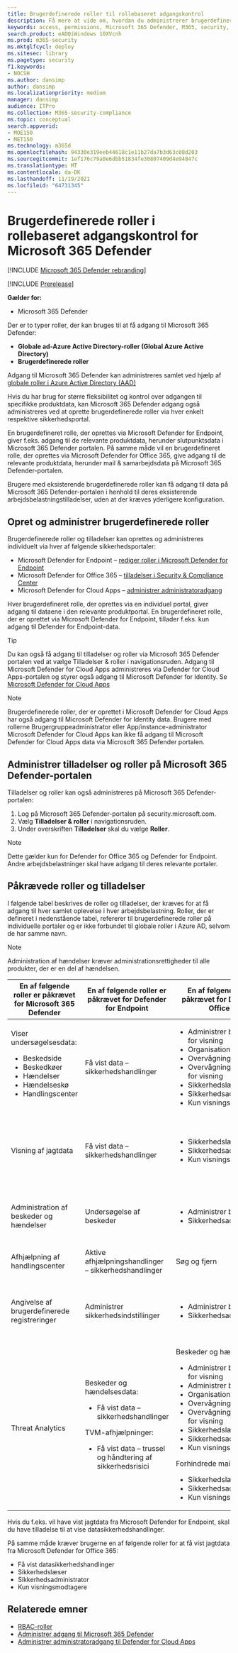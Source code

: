 ```yaml
---
title: Brugerdefinerede roller til rollebaseret adgangskontrol
description: Få mere at vide om, hvordan du administrerer brugerdefinerede roller på Microsoft 365 Defender-portalen
keywords: access, permissions, Microsoft 365 Defender, M365, security, MCAS, Cloud App Security, Microsoft Defender for Endpoint, scope, scoping, RBAC, roles-based access, custom roles-based access, roles-based auth, RBAC in MDO, roles, rolegroups, permissions nedarvning, detaljerede tilladelser
search.product: eADQiWindows 10XVcnh
ms.prod: m365-security
ms.mktglfcycl: deploy
ms.sitesec: library
ms.pagetype: security
f1.keywords:
- NOCSH
ms.author: dansimp
author: dansimp
ms.localizationpriority: medium
manager: dansimp
audience: ITPro
ms.collection: M365-security-compliance
ms.topic: conceptual
search.appverid:
- MOE150
- MET150
ms.technology: m365d
ms.openlocfilehash: 94330e319eeb44618c1e11b27da7b3d63c08d203
ms.sourcegitcommit: 1ef176c79a0e6dbb51834fe30807409d4e94847c
ms.translationtype: MT
ms.contentlocale: da-DK
ms.lasthandoff: 11/19/2021
ms.locfileid: "64731345"
---
```

# <a name="custom-roles-in-role-based-access-control-for-microsoft-365-defender"></a>Brugerdefinerede roller i rollebaseret adgangskontrol for Microsoft 365 Defender

[!INCLUDE [Microsoft 365 Defender rebranding](../includes/microsoft-defender.md)]

[!INCLUDE [Prerelease](../includes/prerelease.md)]

**Gælder for:**

- Microsoft 365 Defender
 
Der er to typer roller, der kan bruges til at få adgang til Microsoft 365 Defender:
- **Globale ad-Azure Active Directory-roller (Global Azure Active Directory)**
- **Brugerdefinerede roller**

Adgang til Microsoft 365 Defender kan administreres samlet ved hjælp af [globale roller i Azure Active Directory (AAD)](m365d-permissions.md)

Hvis du har brug for større fleksibilitet og kontrol over adgangen til specifikke produktdata, kan Microsoft 365 Defender adgang også administreres ved at oprette brugerdefinerede roller via hver enkelt respektive sikkerhedsportal.  

En brugerdefineret rolle, der oprettes via Microsoft Defender for Endpoint, giver f.eks. adgang til de relevante produktdata, herunder slutpunktsdata i Microsoft 365 Defender portalen. På samme måde vil en brugerdefineret rolle, der oprettes via Microsoft Defender for Office 365, give adgang til de relevante produktdata, herunder mail & samarbejdsdata på Microsoft 365 Defender-portalen.

Brugere med eksisterende brugerdefinerede roller kan få adgang til data på Microsoft 365 Defender-portalen i henhold til deres eksisterende arbejdsbelastningstilladelser, uden at der kræves yderligere konfiguration.

## <a name="create-and-manage-custom-roles"></a>Opret og administrer brugerdefinerede roller
Brugerdefinerede roller og tilladelser kan oprettes og administreres individuelt via hver af følgende sikkerhedsportaler: 

- Microsoft Defender for Endpoint – [rediger roller i Microsoft Defender for Endpoint](../defender-endpoint/user-roles.md)
- Microsoft Defender for Office 365 – [tilladelser i Security & Compliance Center](../office-365-security/permissions-in-the-security-and-compliance-center.md?preserve-view=true&view=o365-worldwide)
- Microsoft Defender for Cloud Apps – [administrer administratoradgang](/cloud-app-security/manage-admins)

Hver brugerdefineret rolle, der oprettes via en individuel portal, giver adgang til dataene i den relevante produktportal. En brugerdefineret rolle, der er oprettet via Microsoft Defender for Endpoint, tillader f.eks. kun adgang til Defender for Endpoint-data.

> [!TIP]
> Du kan også få adgang til tilladelser og roller via Microsoft 365 Defender portalen ved at vælge Tilladelser & roller i navigationsruden. Adgang til Microsoft Defender for Cloud Apps administreres via Defender for Cloud Apps-portalen og styrer også adgang til Microsoft Defender for Identity.  Se [Microsoft Defender for Cloud Apps](/cloud-app-security/manage-admins)

> [!NOTE]
> Brugerdefinerede roller, der er oprettet i Microsoft Defender for Cloud Apps har også adgang til Microsoft Defender for Identity data. Brugere med rollerne Brugergruppeadministrator eller App/instance-administrator Microsoft Defender for Cloud Apps kan ikke få adgang til Microsoft Defender for Cloud Apps data via Microsoft 365 Defender portalen.

## <a name="manage-permissions-and-roles-in-the-microsoft-365-defender-portal"></a>Administrer tilladelser og roller på Microsoft 365 Defender-portalen
Tilladelser og roller kan også administreres på Microsoft 365 Defender-portalen:

1. Log på Microsoft 365 Defender-portalen på security.microsoft.com.
2. Vælg **Tilladelser & roller** i navigationsruden.
3. Under overskriften **Tilladelser** skal du vælge **Roller**.

> [!NOTE]
> Dette gælder kun for Defender for Office 365 og Defender for Endpoint. Andre arbejdsbelastninger skal have adgang til deres relevante portaler.


## <a name="required-roles-and-permissions"></a>Påkrævede roller og tilladelser
I følgende tabel beskrives de roller og tilladelser, der kræves for at få adgang til hver samlet oplevelse i hver arbejdsbelastning. Roller, der er defineret i nedenstående tabel, refererer til brugerdefinerede roller på individuelle portaler og er ikke forbundet til globale roller i Azure AD, selvom de har samme navn.

> [!NOTE]
> Administration af hændelser kræver administrationsrettigheder til alle produkter, der er en del af hændelsen.
 
| **En af følgende roller er påkrævet for Microsoft 365 Defender**  | **En af følgende roller er påkrævet for Defender for Endpoint**  | **En af følgende roller er påkrævet for Defender for Office 365** | **En af følgende roller er påkrævet for Defender for Cloud Apps** | 
|---------|---------|---------|---------|
| Viser undersøgelsesdata: <ul><li>Beskedside</li> <li>Beskedkøer</li> <li>Hændelser</li>  <li>Hændelseskø</li> <li>Handlingscenter</li></ul>| Få vist data – sikkerhedshandlinger | <ul><li>Administrer beskeder kun for visning </li> <li>Organisationskonfiguration</li><li>Overvågningslogge</li> <li>Overvågningslogge kun for visning</li> <li>Sikkerhedslæser</li> <li>Sikkerhedsadministrator</li><li>Kun visningsmodtagere</li></ul>  | <ul><li>Global administrator</li> <li>Sikkerhedsadministrator</li> <li>Overholdelsesadministrator</li> <li>Sikkerhedsoperator</li> <li>Sikkerhedslæser</li> <li>Global læser</li></ul> |
| Visning af jagtdata | Få vist data – sikkerhedshandlinger | <ul><li>Sikkerhedslæser</li> <li>Sikkerhedsadministrator</li> <li>Kun visningsmodtagere</li> | <ul><li>Global administrator</li> <li>Sikkerhedsadministrator</li> <li>Overholdelsesadministrator</li> <li>Sikkerhedsoperator</li> <li>Sikkerhedslæser</li> <li>Global læser</li></ul> |
| Administration af beskeder og hændelser | Undersøgelse af beskeder | <ul><li>Administrer beskeder</li> <li>Sikkerhedsadministrator</li> | <ul><li>Global administrator</li> <li>Sikkerhedsadministrator</li> <li>Overholdelsesadministrator</li> <li>Sikkerhedsoperator</li> <li>Sikkerhedslæser</li></ul> |
| Afhjælpning af handlingscenter | Aktive afhjælpningshandlinger – sikkerhedshandlinger | Søg og fjern | |
| Angivelse af brugerdefinerede registreringer | Administrer sikkerhedsindstillinger |<ul><li>Administrer beskeder</li> <li>Sikkerhedsadministrator</li></ul> | <ul><li>Global administrator</li> <li>Sikkerhedsadministrator</li> <li>Overholdelsesadministrator</li> <li>Sikkerhedsoperator</li> <li>Sikkerhedslæser</li> <li>Global læser</li></ul> |
| Threat Analytics | Beskeder og hændelsesdata: <ul><li>Få vist data – sikkerhedshandlinger</li></ul>TVM-afhjælpninger:<ul><li>Få vist data – trussel og håndtering af sikkerhedsrisici</li></ul> | Beskeder og hændelsesdata:<ul> <li>Administrer beskeder kun for visning</li> <li>Administrer beskeder</li> <li>Organisationskonfiguration</li><li>Overvågningslogge</li> <li>Overvågningslogge kun for visning</li><li>Sikkerhedslæser</li> <li>Sikkerhedsadministrator</li><li>Kun visningsmodtagere</li> </ul> Forhindrede mailforsøg: <ul><li>Sikkerhedslæser</li> <li>Sikkerhedsadministrator</li><li>Kun visningsmodtagere</li> | Ikke tilgængelig for Defender for Cloud Apps- eller MDI-brugere |

Hvis du f.eks. vil have vist jagtdata fra Microsoft Defender for Endpoint, skal du have tilladelse til at vise datasikkerhedshandlinger.  

På samme måde kræver brugerne en af følgende roller for at få vist jagtdata fra Microsoft Defender for Office 365:  

- Få vist datasikkerhedshandlinger
- Sikkerhedslæser
- Sikkerhedsadministrator
- Kun visningsmodtagere

## <a name="related-topics"></a>Relaterede emner
- [RBAC-roller](../office-365-security/migrate-to-defender-for-office-365-onboard.md#rbac-roles)
- [Administrer adgang til Microsoft 365 Defender](m365d-permissions.md)
- [Administrer administratoradgang til Defender for Cloud Apps](/cloud-app-security/manage-admins)
